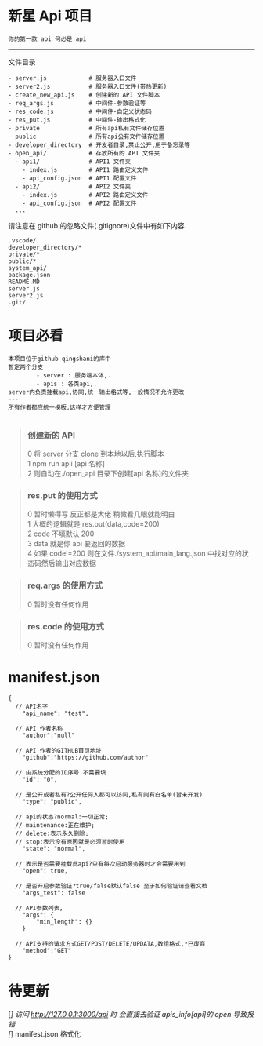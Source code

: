 # 新星 Api 项目

```
你的第一款 api 何必是 api
```

---

文件目录

```
- server.js            # 服务器入口文件
- server2.js           # 服务器入口文件(带热更新)
- create_new_api.js    # 创建新的 API 文件脚本
- req_args.js          # 中间件-参数验证等
- res_code.js          # 中间件-自定义状态码
- res_put.js           # 中间件-输出格式化
- private              # 所有api私有文件储存位置
- public               # 所有api公有文件储存位置
- developer_directory  # 开发者目录,禁止公开,用于备忘录等
- open_api/            # 存放所有的 API 文件夹
  - api1/              # API1 文件夹
    - index.js         # API1 路由定义文件
    - api_config.json  # API1 配置文件
  - api2/              # API2 文件夹
    - index.js         # API2 路由定义文件
    - api_config.json  # API2 配置文件
  ...
```

请注意在 github 的忽略文件(.gitignore)文件中有如下内容

```
.vscode/
developer_directory/*
private/*
public/*
system_api/
package.json
README.MD
server.js
server2.js
.git/
```

# 项目必看

```
本项目位于github qingshani的库中
暂定两个分支
        - server : 服务端本体,.
        - apis : 各类api,.
server内负责挂载api,协同,统一输出格式等,一般情况不允许更改
---
所有作者都应统一模板,这样才方便管理


```

> ### 创建新的 API
>
> 0 将 server 分支 clone 到本地以后,执行脚本  
> 1 npm run apii [api 名称]  
> 2 则自动在./open_api 目录下创建[api 名称]的文件夹

> ### res.put 的使用方式
>
> 0 暂时懒得写 反正都是大佬 稍微看几眼就能明白  
> 1 大概的逻辑就是 res.put(data,code=200)  
> 2 code 不填默认 200  
> 3 data 就是你 api 要返回的数据  
> 4 如果 code!=200 则在文件./system_api/main_lang.json 中找对应的状态码然后输出对应数据

> ### req.args 的使用方式
>
> 0 暂时没有任何作用

> ### res.code 的使用方式
>
> 0 暂时没有任何作用

# manifest.json

```JavaScrip
{
  // API名字
    "api_name": "test",

  // API 作者名称
    "author":"null"

  // API 作者的GITHUB首页地址
    "github":"https://github.com/author"

  // 由系统分配的ID序号 不需要填
    "id": "0",

  // 是公开或者私有?公开任何人都可以访问,私有则有白名单(暂未开发)
    "type": "public",

  // api的状态?normal:一切正常;
  // maintenance:正在维护;
  // delete:表示永久删除;
  // stop:表示没有原因就是必须暂时使用
    "state": "normal",

  // 表示是否需要挂载此api?只有每次启动服务器时才会需要用到
    "open": true,

  // 是否开启参数验证?true/false默认false 至于如何验证请查看文档
    "args_test": false

  // API参数列表,
    "args": {
        "min_length": {}
    }

  // API支持的请求方式GET/POST/DELETE/UPDATA,数组格式,*已废弃
    "method":"GET"
}
```

# 待更新

[*] 访问 http://127.0.0.1:3000/api 时 会直接去验证 apis_info[api]的 open 导致报错  
[*] manifest.json 格式化
